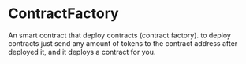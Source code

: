 # ContractFactory
An smart contract that deploy contracts (contract factory).
to deploy contracts just send any amount of tokens to the contract address after deployed it, and it deploys a contract for you.
